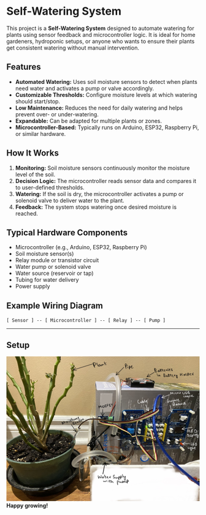 # Self-Watering System

This project is a **Self-Watering System** designed to automate watering for plants using sensor feedback and microcontroller logic. It is ideal for home gardeners, hydroponic setups, or anyone who wants to ensure their plants get consistent watering without manual intervention.

## Features

- **Automated Watering:** Uses soil moisture sensors to detect when plants need water and activates a pump or valve accordingly.
- **Customizable Thresholds:** Configure moisture levels at which watering should start/stop.
- **Low Maintenance:** Reduces the need for daily watering and helps prevent over- or under-watering.
- **Expandable:** Can be adapted for multiple plants or zones.
- **Microcontroller-Based:** Typically runs on Arduino, ESP32, Raspberry Pi, or similar hardware.

## How It Works

1. **Monitoring:** Soil moisture sensors continuously monitor the moisture level of the soil.
2. **Decision Logic:** The microcontroller reads sensor data and compares it to user-defined thresholds.
3. **Watering:** If the soil is dry, the microcontroller activates a pump or solenoid valve to deliver water to the plant.
4. **Feedback:** The system stops watering once desired moisture is reached.

## Typical Hardware Components

- Microcontroller (e.g., Arduino, ESP32, Raspberry Pi)
- Soil moisture sensor(s)
- Relay module or transistor circuit
- Water pump or solenoid valve
- Water source (reservoir or tap)
- Tubing for water delivery
- Power supply

## Example Wiring Diagram

```
[ Sensor ] -- [ Microcontroller ] -- [ Relay ] -- [ Pump ]
```
---

## Setup

![Picture of the Setup](https://github.com/chengat/self-watering-system/blob/main/Setup%20Picture.jpg)
**Happy growing!**
